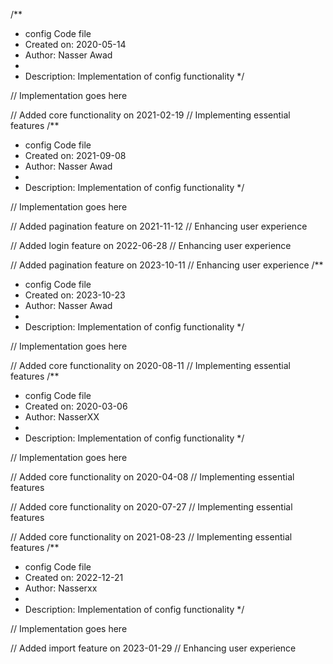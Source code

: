 /**
 * config Code file
 * Created on: 2020-05-14
 * Author: Nasser Awad
 *
 * Description: Implementation of config functionality
 */
 
// Implementation goes here


// Added core functionality on 2021-02-19
// Implementing essential features
/**
 * config Code file
 * Created on: 2021-09-08
 * Author: Nasser Awad
 *
 * Description: Implementation of config functionality
 */
 
// Implementation goes here


// Added pagination feature on 2021-11-12
// Enhancing user experience

// Added login feature on 2022-06-28
// Enhancing user experience

// Added pagination feature on 2023-10-11
// Enhancing user experience
/**
 * config Code file
 * Created on: 2023-10-23
 * Author: Nasser Awad
 *
 * Description: Implementation of config functionality
 */
 
// Implementation goes here


// Added core functionality on 2020-08-11
// Implementing essential features
/**
 * config Code file
 * Created on: 2020-03-06
 * Author: NasserXX
 *
 * Description: Implementation of config functionality
 */
 
// Implementation goes here


// Added core functionality on 2020-04-08
// Implementing essential features

// Added core functionality on 2020-07-27
// Implementing essential features

// Added core functionality on 2021-08-23
// Implementing essential features
/**
 * config Code file
 * Created on: 2022-12-21
 * Author: Nasserxx
 *
 * Description: Implementation of config functionality
 */
 
// Implementation goes here


// Added import feature on 2023-01-29
// Enhancing user experience
